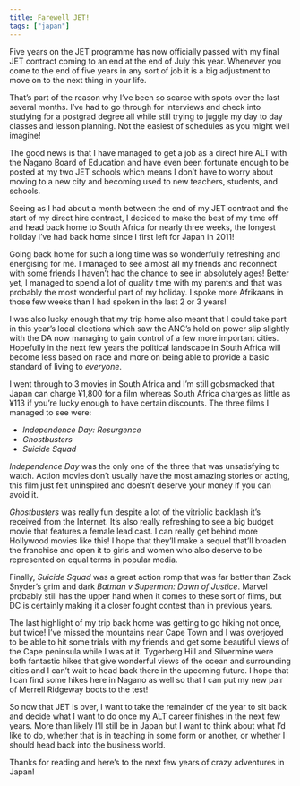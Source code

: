 ```yaml
---
title: Farewell JET!
tags: ["japan"]
---
```

Five years on the JET programme has now officially passed with my final JET contract coming to an end at the end of July this year. Whenever you come to the end of five years in any sort of job it is a big adjustment to move on to the next thing in your life.

That’s part of the reason why I’ve been so scarce with spots over the last several months. I’ve had to go through for interviews and check into studying for a postgrad degree all while still trying to juggle my day to day classes and lesson planning. Not the easiest of schedules as you might well imagine!

The good news is that I have managed to get a job as a direct hire ALT with the Nagano Board of Education and have even been fortunate enough to be posted at my two JET schools which means I don’t have to worry about moving to a new city and becoming used to new teachers, students, and schools.

Seeing as I had about a month between the end of my JET contract and the start of my direct hire contract, I decided to make the best of my time off and head back home to South Africa for nearly three weeks, the longest holiday I’ve had back home since I first left for Japan in 2011!

Going back home for such a long time was so wonderfully refreshing and energising for me. I managed to see almost all my friends and reconnect with some friends I haven’t had the chance to see in absolutely ages! Better yet, I managed to spend a lot of quality time with my parents and that was probably the most wonderful part of my holiday. I spoke more Afrikaans in those few weeks than I had spoken in the last 2 or 3 years!

I was also lucky enough that my trip home also meant that I could take part in this year’s local elections which saw the ANC’s hold on power slip slightly with the DA now managing to gain control of a few more important cities. Hopefully in the next few years the political landscape in South Africa will become less based on race and more on being able to provide a basic standard of living to _everyone_.

I went through to 3 movies in South Africa and I’m still gobsmacked that Japan can charge ¥1,800 for a film whereas South Africa charges as little as ¥113 if you’re lucky enough to have certain discounts. The three films I managed to see were:  
- _Independence Day: Resurgence_  
- _Ghostbusters_  
- _Suicide Squad_

_Independence Day_ was the only one of the three that was unsatisfying to watch. Action movies don’t usually have the most amazing stories or acting, this film just felt uninspired and doesn’t deserve your money if you can avoid it.

_Ghostbusters_ was really fun despite a lot of the vitriolic backlash it’s received from the Internet. It’s also really refreshing to see a big budget movie that features a female lead cast. I can really get behind more Hollywood movies like this! I hope that they’ll make a sequel that’ll broaden the franchise and open it to girls and women who also deserve to be represented on equal terms in popular media.

Finally, _Suicide Squad_ was a great action romp that was far better than Zack Snyder’s grim and dark _Batman v Superman: Dawn of Justice_. Marvel probably still has the upper hand when it comes to these sort of films, but DC is certainly making it a closer fought contest than in previous years.

The last highlight of my trip back home was getting to go hiking not once, but twice! I’ve missed the mountains near Cape Town and I was overjoyed to be able to hit some trials with my friends and get some beautiful views of the Cape peninsula while I was at it. Tygerberg Hill and Silvermine were both fantastic hikes that give wonderful views of the ocean and surrounding cities and I can’t wait to head back there in the upcoming future. I hope that I can find some hikes here in Nagano as well so that I can put my new pair of Merrell Ridgeway boots to the test!

So now that JET is over, I want to take the remainder of the year to sit back and decide what I want to do once my ALT career finishes in the next few years. More than likely I’ll still be in Japan but I want to think about what I’d like to do, whether that is in teaching in some form or another, or whether I should head back into the business world.

Thanks for reading and here’s to the next few years of crazy adventures in Japan!